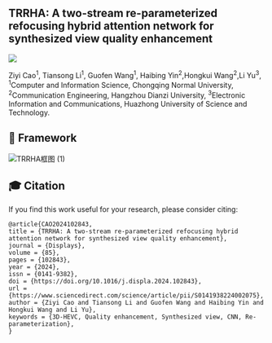 ## TRRHA: A two-stream re-parameterized refocusing hybrid attention network for synthesized view quality enhancement  
<a href='[[https://ieeexplore.ieee.org/abstract/document/10036109](https://www.sciencedirect.com/science/article/abs/pii/S0141938224002075)](https://www.sciencedirect.com/science/article/abs/pii/S0141938224002075)'><img src='https://img.shields.io/badge/ELSEVIER Displays 2024-102843.svg'></a> 

Ziyi Cao<sup>1</sup>, Tiansong Li<sup>1</sup>, Guofen Wang<sup>1</sup>, Haibing Yin<sup>2</sup>,Hongkui Wang<sup>2</sup>,Li Yu<sup>3</sup>,
<sup>1</sup>Computer and Information Science, Chongqing Normal University, 
<sup>2</sup>Communication Engineering, Hangzhou Dianzi University, 
<sup>3</sup>Electronic Information and Communications, Huazhong University of Science and Technology.

## 🔎 Framework
![TRRHA框图 (1)]([https://ibb.co/vcJQ7vm](https://github.com/647-bei/TRRHA/blob/main/TRRHA.png))









## 🎓 Citation
If you find this work useful for your research, please consider citing:
```
@article{CAO2024102843,
title = {TRRHA: A two-stream re-parameterized refocusing hybrid attention network for synthesized view quality enhancement},
journal = {Displays},
volume = {85},
pages = {102843},
year = {2024},
issn = {0141-9382},
doi = {https://doi.org/10.1016/j.displa.2024.102843},
url = {https://www.sciencedirect.com/science/article/pii/S0141938224002075},
author = {Ziyi Cao and Tiansong Li and Guofen Wang and Haibing Yin and Hongkui Wang and Li Yu},
keywords = {3D-HEVC, Quality enhancement, Synthesized view, CNN, Re-parameterization},
}
```
